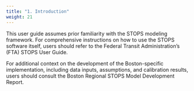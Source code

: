 ```yaml
---
title: "1. Introduction"
weight: 21
---
```


This user guide assumes prior familiarity with the STOPS modeling framework. For comprehensive instructions on how to use the STOPS software itself, users should refer to the Federal Transit Administration’s (FTA) STOPS User Guide.

For additional context on the development of the Boston-specific implementation, including data inputs, assumptions, and calibration results, users should consult the Boston Regional STOPS Model Development Report.